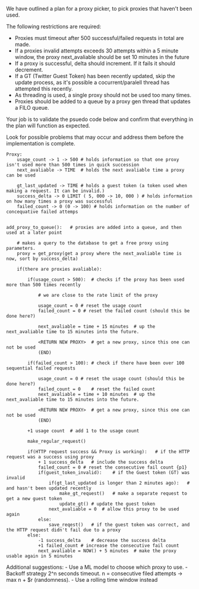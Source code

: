 

We have outlined a plan for a proxy picker, to pick proxies that haven't been used.

The following restrictions are required:

- Proxies must timeout after 500 successful/failed requests in total are made.
- If a proxies invalid attempts exceeds 30 attempts within a 5 minute window, the proxy next_avaliable should be set 10 minutes in the future
- If a proxy is successful, delta should increment. If it fails it should decrement.
- If a GT (Twitter Guest Token) has been recently updated, skip the update process, as it's possible a cocurrent/paralell thread has attempted this recently.
- As threading is used, a single proxy should not be used too many times.
- Proxies should be added to a queue by a proxy gen thread that updates a FILO queue.

Your job is to validate the psuedo code below and confirm that everything in the plan will function as expected.

Look for possible problems that may occur and address them before the implementation is complete.


```
Proxy:
	usage_count -> 1 -> 500 # holds information so that one proxy isn't used more than 500 times in quick succession
	next_avaliable -> TIME	# holds the next avaliable time a proxy can be used

	gt_last_updated -> TIME	# holds a guest token (a token used when making a request. It can be invalid.)
	success_delta -> 0 LIMIT ( 5, 000 -> 10, 000 ) # holds information on how many times a proxy was successful
	failed_count -> 0 (0 -> 100) # holds information on the number of concequative failed attemps 
```

```

add_proxy_to_queue():	# proxies are added into a queue, and then used at a later point

	# makes a query to the database to get a free proxy using parameters.
	proxy = get_proxy(get a proxy where the next_avaliable time is now, sort by success_delta)

	if(there are proxies avaliable):

		if(usage_count > 500):	# checks if the proxy has been used more than 500 times recently

			# we are close to the rate limit of the proxy

			usage_count = 0	# reset the usage count
			failed_count = 0 # reset the failed count (should this be done here?)

			next_avaliable = time + 15 minutes	# up the next_avaliable time to 15 minutes into the future.

			<RETURN NEW PROXY>	# get a new proxy, since this one can not be used
			(END)

		if(failed_count > 100): # check if there have been over 100 sequential failed requests

			usage_count = 0	# reset the usage count	(should this be done here?)
			failed_count = 0	# reset the failed count
			next_avaliable = time + 10 minutes	# up the next_avaliable time to 15 minutes into the future.

			<RETURN NEW PROXY>	# get a new proxy, since this one can not be used
			(END)

		+1 usage count	# add 1 to the usage count

		make_regular_request()

		if(HTTP request success && Proxy is working):	# if the HTTP request was a success using proxy
			+ 1 success_delta	# include the success delta
			failed_count = 0 # reset the consecutive fail count {p1}
			if(guest_token_invalid):	# if the Guest token (GT) was invalid
				if(gt_last_updated is longer than 2 minutes ago):	# and hasn't been updated recently
					make_gt_request()	# make a separate request to get a new guest token
					update_gt()	# update the guest token
				next_avaliable = 0	# allow this proxy to be used again
			else:
				save_reqest()	# if the guest token was correct, and the HTTP request didn't fail due to a proxy
		else:
			-1 success_delta	# decrease the success delta
			+1 failed_count	# increase the consecutive fail count
			next_avaliable = NOW() + 5 minutes	# make the proxy usable again in 5 minutes

```

Additional suggestions:
	- Use a ML model to choose which proxy to use.
	- Backoff strategy 2^n seconds timeout. n = consecutive filed attempts -> max n + $r (randomness).
    - Use a rolling time window instead



























